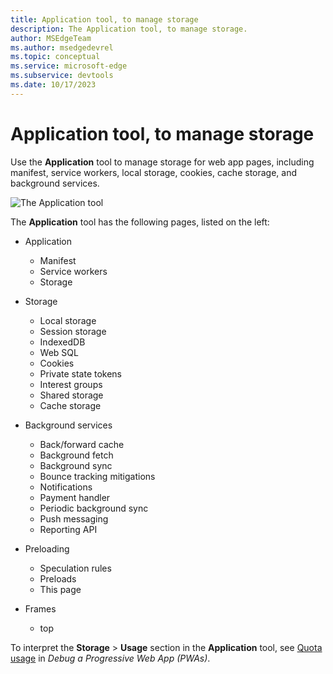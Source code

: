```yaml
---
title: Application tool, to manage storage
description: The Application tool, to manage storage.
author: MSEdgeTeam
ms.author: msedgedevrel
ms.topic: conceptual
ms.service: microsoft-edge
ms.subservice: devtools
ms.date: 10/17/2023
---
```

# Application tool, to manage storage

Use the **Application** tool to manage storage for web app pages, including manifest, service workers, local storage, cookies, cache storage, and background services.

![The Application tool](./application-tool-images/application-tool.png)

The **Application** tool has the following pages, listed on the left:

* Application
   * Manifest
   * Service workers
   * Storage

* Storage
   * Local storage
   * Session storage
   * IndexedDB
   * Web SQL
   * Cookies
   * Private state tokens
   * Interest groups
   * Shared storage
   * Cache storage

* Background services
   * Back/forward cache
   * Background fetch
   * Background sync
   * Bounce tracking mitigations
   * Notifications
   * Payment handler
   * Periodic background sync
   * Push messaging
   * Reporting API

* Preloading
   * Speculation rules
   * Preloads
   * This page

* Frames 
   * top

To interpret the **Storage** > **Usage** section in the **Application** tool, see [Quota usage](../progressive-web-apps/index.md#quota-usage) in _Debug a Progressive Web App (PWAs)_.


<!-- ====================================================================== -->
<!--
## See also
-->

